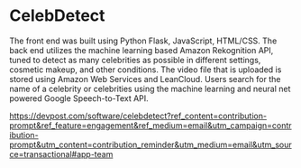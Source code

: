 # CelebDetect
The front end was built using Python Flask, JavaScript, HTML/CSS.  The back end utilizes the machine learning based Amazon Rekognition API, tuned to detect as many celebrities as possible in different settings, cosmetic makeup, and other conditions. The video file that is uploaded is stored using Amazon Web Services and LeanCloud.  Users search for the name of a celebrity or celebrities using the machine learning and neural net powered Google Speech-to-Text API.

https://devpost.com/software/celebdetect?ref_content=contribution-prompt&ref_feature=engagement&ref_medium=email&utm_campaign=contribution-prompt&utm_content=contribution_reminder&utm_medium=email&utm_source=transactional#app-team
